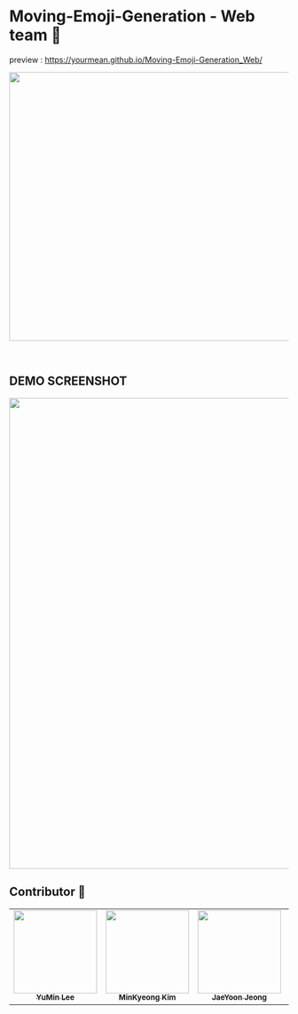 # Moving-Emoji-Generation - Web team 📖
preview : https://yourmean.github.io/Moving-Emoji-Generation_Web/
<p align="center"><img src="https://user-images.githubusercontent.com/55529646/104831662-4b9cb300-58ce-11eb-85a3-336c85e42b53.jpg" width="850" height="485"></p>
<br>


## DEMO SCREENSHOT
<p align="center"><img src="https://user-images.githubusercontent.com/55529646/104742200-80552100-578d-11eb-9b2e-ab6464d9b285.jpg" width="850" height="850"></p>

## Contributor 🌟
<table>
  <tr>
    <td align="center"><a href="https://github.com/yourmean"><img src="https://user-images.githubusercontent.com/41895063/104711276-7cf96f80-5764-11eb-8473-99c5c0dc8a8a.png" width="150" height="150"><br /><sub><b>YuMin Lee</b></sub></td>
    <td align="center"><a href="https://github.com/minkyeong"><img src="https://user-images.githubusercontent.com/55529646/104719170-6a386800-576f-11eb-8b55-36b524c4d166.jpg" width="150" height="150"><br /><sub><b>MinKyeong Kim</b></sub></td>
    <td align="center"><a href="https://github.com/Jeong-JaeYoon"><img src="https://user-images.githubusercontent.com/55529646/104719173-6b699500-576f-11eb-9a42-a8569be057bc.jpg" width="150" height="150"><br /><sub><b>JaeYoon Jeong</b></sub></td>
    <td align="center"><a href="https://github.com/Yu-Jin22"><img src="https://user-images.githubusercontent.com/41895063/104711416-afa36800-5764-11eb-85c1-1a9ad50033b7.png" width="150" height="150"><br /><sub><b>YuJin Han</b></sub></td>
  </tr>
</table>
